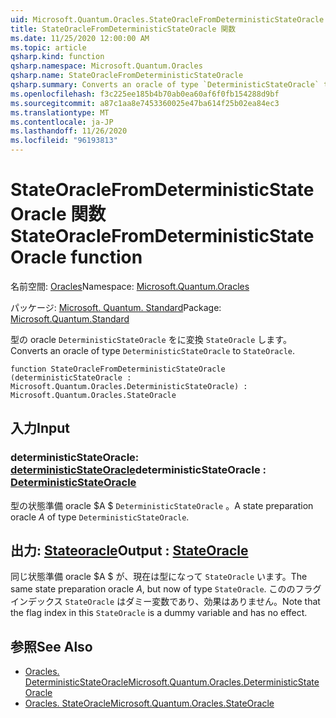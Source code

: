 ```yaml
---
uid: Microsoft.Quantum.Oracles.StateOracleFromDeterministicStateOracle
title: StateOracleFromDeterministicStateOracle 関数
ms.date: 11/25/2020 12:00:00 AM
ms.topic: article
qsharp.kind: function
qsharp.namespace: Microsoft.Quantum.Oracles
qsharp.name: StateOracleFromDeterministicStateOracle
qsharp.summary: Converts an oracle of type `DeterministicStateOracle` to `StateOracle`.
ms.openlocfilehash: f3c225ee185b4b70ab0ea60af6f0fb154288d9bf
ms.sourcegitcommit: a87c1aa8e7453360025e47ba614f25b02ea84ec3
ms.translationtype: MT
ms.contentlocale: ja-JP
ms.lasthandoff: 11/26/2020
ms.locfileid: "96193813"
---
```

# <a name="stateoraclefromdeterministicstateoracle-function"></a><span data-ttu-id="a322f-102">StateOracleFromDeterministicStateOracle 関数</span><span class="sxs-lookup"><span data-stu-id="a322f-102">StateOracleFromDeterministicStateOracle function</span></span>

<span data-ttu-id="a322f-103">名前空間: [Oracles](xref:Microsoft.Quantum.Oracles)</span><span class="sxs-lookup"><span data-stu-id="a322f-103">Namespace: [Microsoft.Quantum.Oracles](xref:Microsoft.Quantum.Oracles)</span></span>

<span data-ttu-id="a322f-104">パッケージ: [Microsoft. Quantum. Standard](https://nuget.org/packages/Microsoft.Quantum.Standard)</span><span class="sxs-lookup"><span data-stu-id="a322f-104">Package: [Microsoft.Quantum.Standard](https://nuget.org/packages/Microsoft.Quantum.Standard)</span></span>


<span data-ttu-id="a322f-105">型の oracle `DeterministicStateOracle` をに変換 `StateOracle` します。</span><span class="sxs-lookup"><span data-stu-id="a322f-105">Converts an oracle of type `DeterministicStateOracle` to `StateOracle`.</span></span>

```qsharp
function StateOracleFromDeterministicStateOracle (deterministicStateOracle : Microsoft.Quantum.Oracles.DeterministicStateOracle) : Microsoft.Quantum.Oracles.StateOracle
```


## <a name="input"></a><span data-ttu-id="a322f-106">入力</span><span class="sxs-lookup"><span data-stu-id="a322f-106">Input</span></span>

### <a name="deterministicstateoracle--deterministicstateoracle"></a><span data-ttu-id="a322f-107">deterministicStateOracle: [deterministicStateOracle](xref:Microsoft.Quantum.Oracles.DeterministicStateOracle)</span><span class="sxs-lookup"><span data-stu-id="a322f-107">deterministicStateOracle : [DeterministicStateOracle](xref:Microsoft.Quantum.Oracles.DeterministicStateOracle)</span></span>

<span data-ttu-id="a322f-108">型の状態準備 oracle $A $ `DeterministicStateOracle` 。</span><span class="sxs-lookup"><span data-stu-id="a322f-108">A state preparation oracle $A$ of type `DeterministicStateOracle`.</span></span>



## <a name="output--stateoracle"></a><span data-ttu-id="a322f-109">出力: [Stateoracle](xref:Microsoft.Quantum.Oracles.StateOracle)</span><span class="sxs-lookup"><span data-stu-id="a322f-109">Output : [StateOracle](xref:Microsoft.Quantum.Oracles.StateOracle)</span></span>

<span data-ttu-id="a322f-110">同じ状態準備 oracle $A $ が、現在は型になって `StateOracle` います。</span><span class="sxs-lookup"><span data-stu-id="a322f-110">The same state preparation oracle $A$, but now of type `StateOracle`.</span></span> <span data-ttu-id="a322f-111">こののフラグインデックス `StateOracle` はダミー変数であり、効果はありません。</span><span class="sxs-lookup"><span data-stu-id="a322f-111">Note that the flag index in this `StateOracle` is a dummy variable and has no effect.</span></span>

## <a name="see-also"></a><span data-ttu-id="a322f-112">参照</span><span class="sxs-lookup"><span data-stu-id="a322f-112">See Also</span></span>

- [<span data-ttu-id="a322f-113">Oracles. DeterministicStateOracle</span><span class="sxs-lookup"><span data-stu-id="a322f-113">Microsoft.Quantum.Oracles.DeterministicStateOracle</span></span>](xref:Microsoft.Quantum.Oracles.DeterministicStateOracle)
- [<span data-ttu-id="a322f-114">Oracles. StateOracle</span><span class="sxs-lookup"><span data-stu-id="a322f-114">Microsoft.Quantum.Oracles.StateOracle</span></span>](xref:Microsoft.Quantum.Oracles.StateOracle)